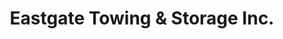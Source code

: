 ---
title: "Eastgate Towing & Storage Inc."
url: /sioux-falls/eastgate-towing-and-storage-inc/
shop: shop
---